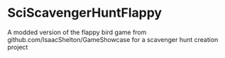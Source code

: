 # SciScavengerHuntFlappy
A modded version of the flappy bird game from github.com/IsaacShelton/GameShowcase for a scavenger hunt creation project
